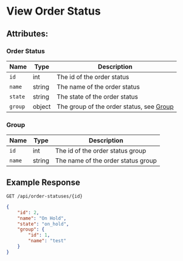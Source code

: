 # View Order Status

## Attributes:

### Order Status

| Name    | Type   | Description                                        |
|---------|--------|----------------------------------------------------|
| `id`    | int    | The id of the order status                         |
| `name`  | string | The name of the order status                       |
| `state` | string | The state of the order status                      |
| `group` | object | The group of the order status, see [Group](#group) |

### Group

| Name    | Type   | Description                                   |
|---------|--------|-----------------------------------------------|
| `id`    | int    | The id of the order status group              |
| `name`  | string | The name of the order status group            |

## Example Response

```http request
GET /api/order-statuses/{id}
```

```json lines
{
    "id": 2,
    "name": "On Hold",
    "state": "on_hold",
    "group": {
        "id": 1,
        "name": "test"
    }
}
```
